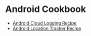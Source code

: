 # Android Cookbook

- [Android Cloud Logging Recipe](https://labstack.com/cookbook/android-logging)
- [Android Location Tracker Recipe](https://labstack.com/cookbook/android-location-tracker)


